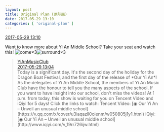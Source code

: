 ```yaml
---
layout: post
title: Original Plan (原际画)
date: 2017-05-29 13:10
categories: [ 'original-plan' ]
---
```


<div class="weibo-info">
  <a href="http://weibo.com/5626539553/F5l9Cy9PX">2017-05-29 13:10</a>
</div>

Want to know more about Yi An Middle School? Take your seat and watch this! ![come](http://img.t.sinajs.cn/t4/appstyle/expression/ext/normal/40/come_org.gif)×3![surround](http://img.t.sinajs.cn/t4/appstyle/expression/ext/normal/f2/wg_org.gif)×3

<!-- more -->

> <div class="weibo-post-name">
>   <a href="http://weibo.com/u/6094546964">YiAnMusicClub</a>
> </div>
> <div class="weibo-info">
>   <a href="http://weibo.com/6094546964/F5l78318W">2017-05-29 13:04</a>
> </div>
> Today is a significant day. It's the second day of the holiday for the Dragon Boat Festival, and the first day of the release of *Our Yi An*! As the delegates of Yi An Middle School, the members of Yi An Music Club have the honour to tell you the many aspects of the school. If you want to have insight into our school, don't miss the videos! At 1 p.m. from today, this show is waiting for you on Tencent Video and iQiyi for 5 days! Click the links to watch:  
> Tencent Video: [◉ Our Yi An – Unveil an unusual middle school](https://v.qq.com/x/cover/u3iaqazll0oienm/w050805j1y1.html)  
> iQiyi: [◉ Our Yi An – Unveil an unusual middle school](http://www.iqiyi.com/v_19rr726ijw.html)
